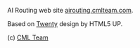 AI Routing web site [airouting.cmlteam.com](http://airouting.cmlteam.com).

Based on [Twenty](https://html5up.net/twenty) design by HTML5 UP.

(c) [CML Team](http://www.cmlteam.com)